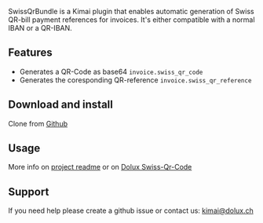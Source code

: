 SwissQrBundle is a Kimai plugin that enables automatic generation of Swiss QR-bill payment references for invoices.
It's either compatible with a normal IBAN or a QR-IBAN.

## Features

* Generates a QR-Code as base64 `invoice.swiss_qr_code`
* Generates the coresponding QR-reference `invoice.swiss_qr_reference`

## Download and install

Clone from [Github](https://github.com/eudo1111/kimai-swiss-qr)

## Usage 
More info on [project readme](https://github.com/eudo1111/kimai-swiss-qr) or on [Dolux Swiss-Qr-Code](https://dolux.ch/services/kimai-swiss-qr-code/)

## Support
If you need help please create a github issue or contact us: [kimai@dolux.ch](mailto:kimai@dolux.ch)